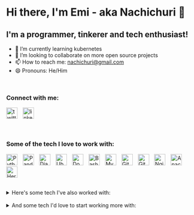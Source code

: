 <style>
    img {
        padding-right:10px;
    }
</style>

# Hi there, I'm Emi - aka Nachichuri 👋

## I'm a programmer, tinkerer and tech enthusiast!

- 🌱 I’m currently learning kubernetes
- 👯 I’m looking to collaborate on more open source projects
- 📫 How to reach me: nachichuri@gmail.com
- 😄 Pronouns: He/Him

<br />

### Connect with me:

[<img src='https://cdn.jsdelivr.net/npm/simple-icons@3.0.1/icons/twitter.svg' alt='twitter' height='30'>](https://twitter.com/nachichuri)
[<img src='https://cdn.jsdelivr.net/npm/simple-icons@3.0.1/icons/linkedin.svg' alt='linkedin' height='30'>](https://www.linkedin.com/in/emilionagy/)

<br />

### Some of the tech I love to work with:

<img src="https://github.com/get-icon/geticon/raw/master/icons/python.svg" alt="Python" width="30px" height="30px"></a>
<img src="https://github.com/get-icon/geticon/raw/master/icons/pandas-icon.svg" alt="Pandas" width="30px" height="30px"></a>
<img src="https://github.com/get-icon/geticon/raw/master/icons/django.svg" alt="Django" width="30px" height="30px"></a>
<img src="https://github.com/get-icon/geticon/raw/master/icons/ubuntu.svg" alt="Ubuntu" width="30px" height="30px"></a>
<img src="https://github.com/get-icon/geticon/raw/master/icons/docker-icon.svg" alt="Docker" width="30px" height="30px"></a>
<img src="https://github.com/get-icon/geticon/raw/master/icons/bash.svg" alt="Bash" width="30px" height="30px"></a>
<img src="https://github.com/get-icon/geticon/raw/master/icons/mysql.svg" alt="MySQL" width="30px" height="30px"></a>
<img src="https://github.com/get-icon/geticon/raw/master/icons/git-icon.svg" alt="Git" width="30px" height="30px"></a>
<img src="https://github.com/get-icon/geticon/raw/master/icons/github-icon.svg" alt="GitHub" width="30px" height="30px"></a>
<img src="https://github.com/get-icon/geticon/raw/master/icons/nginx.svg" alt="Nginx" width="30px" height="30px"></a>
<img src="https://github.com/get-icon/geticon/raw/master/icons/apache.svg" alt="Apache" width="30px" height="30px"></a>
<img src="https://github.com/get-icon/geticon/raw/master/icons/heroku-icon.svg" alt="Heroku" width="30px" height="30px"></a>

<br />

<details><summary>Here's some tech I've also worked with:</summary>
<p>

<img src="https://github.com/get-icon/geticon/raw/master/icons/html-5.svg" alt="Java" width="30px" height="30px"></a>
<img src="https://github.com/get-icon/geticon/raw/master/icons/css-3.svg" alt="Java" width="30px" height="30px"></a>
<img src="https://github.com/get-icon/geticon/raw/master/icons/javascript.svg" alt="Java" width="30px" height="30px"></a>
<img src="https://github.com/get-icon/geticon/raw/master/icons/react.svg" alt="react" width="30px" height="30px"></a>
<img src="https://github.com/get-icon/geticon/raw/master/icons/bootstrap.svg" alt="react" width="30px" height="30px"></a>
<img src="https://github.com/get-icon/geticon/raw/master/icons/java.svg" alt="Java" width="30px" height="30px"></a>
<img src="https://github.com/get-icon/geticon/raw/master/icons/linode.svg" alt="AWS" width="30px" height="30px"></a>
<img src="https://github.com/get-icon/geticon/raw/master/icons/ansible.svg" alt="AWS" width="30px" height="30px"></a>
<img src="https://github.com/get-icon/geticon/raw/master/icons/mongodb-icon.svg" alt="react" width="30px" height="30px"></a>

</p>
</details>

<br />

<details><summary>And some tech I'd love to start working more with:</summary>
<p>

<img src="https://github.com/get-icon/geticon/raw/master/icons/kubernetes.svg" alt="AWS" width="30px" height="30px"></a>
<img src="https://github.com/get-icon/geticon/raw/master/icons/terraform.svg" alt="AWS" width="30px" height="30px"></a>
<img src="https://github.com/get-icon/geticon/raw/master/icons/aws.svg" alt="AWS" width="30px" height="30px"></a>
<img src="https://github.com/get-icon/geticon/raw/master/icons/datadog.svg" alt="AWS" width="30px" height="30px"></a>
<img src="https://github.com/get-icon/geticon/raw/master/icons/prometheus.svg" alt="AWS" width="30px" height="30px"></a>
<img src="https://github.com/get-icon/geticon/raw/master/icons/jenkins.svg" alt="AWS" width="30px" height="30px"></a>

</p>
</details>

[twitter]: https://twitter.com/Nachichuri
[linkedin]: https://www.linkedin.com/in/emilionagy/
